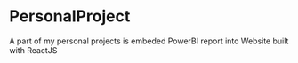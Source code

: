 # PersonalProject
A part of my personal projects is embeded PowerBI report into Website built with ReactJS

